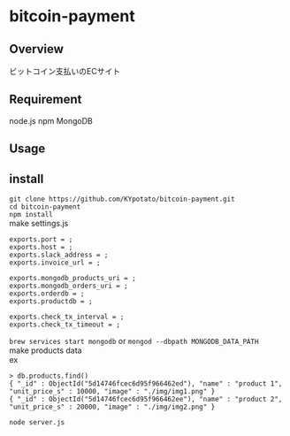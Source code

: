 # bitcoin-payment

## Overview
ビットコイン支払いのECサイト  

## Requirement
node.js npm MongoDB  

## Usage
  

## install
`git clone https://github.com/KYpotato/bitcoin-payment.git`  
`cd bitcoin-payment`  
`npm install`  
make settings.js  
```
exports.port = ;
exports.host = ;
exports.slack_address = ;
exports.invoice_url = ;

exports.mongodb_products_uri = ;
exports.mongodb_orders_uri = ;
exports.orderdb = ;
exports.productdb = ;

exports.check_tx_interval = ;
exports.check_tx_timeout = ;
```
`brew services start mongodb` or `mongod --dbpath MONGODB_DATA_PATH`  
make products data  
ex
```
> db.products.find()
{ "_id" : ObjectId("5d14746fcec6d95f966462ed"), "name" : "product 1", "unit_price_s" : 10000, "image" : "./img/img1.png" }
{ "_id" : ObjectId("5d14746fcec6d95f966462ee"), "name" : "product 2", "unit_price_s" : 20000, "image" : "./img/img2.png" }
```
`node server.js`  
